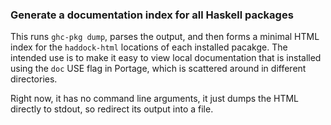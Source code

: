 ### Generate a documentation index for all Haskell packages

This runs `ghc-pkg dump`, parses the output, and then forms a minimal HTML index for the `haddock-html` locations of each installed pacakge. The intended use is to make it easy to view local documentation that is installed using the `doc` USE flag in Portage, which is scattered around in different directories.

Right now, it has no command line arguments, it just dumps the HTML directly to stdout, so redirect its output into a file.
